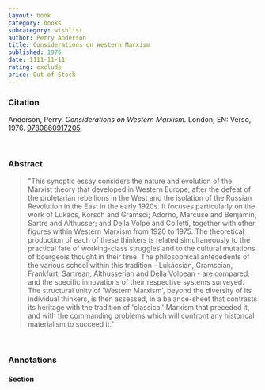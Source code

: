 ```yaml
---
layout: book
category: books
subcategory: wishlist
author: Perry Anderson
title: Considerations on Western Marxism
published: 1976
date: 1111-11-11
rating: exclude
price: Out of Stock
---
```


### Citation

Anderson, Perry. *Considerations on Western Marxism.* London, EN: Verso, 1976. [9780860917205](https://www.versobooks.com/en-ca/products/1050-considerations-on-western-marxism).

<br>

### Abstract

> "This synoptic essay considers the nature and evolution of the Marxist theory that developed in Western Europe, after the defeat of the proletarian rebellions in the West and the isolation of the Russian Revolution in the East in the early 1920s. It focuses particularly on the work of Lukács, Korsch and Gramsci; Adorno, Marcuse and Benjamin; Sartre and Althusser; and Della Volpe and Colletti, together with other figures within Western Marxism from 1920 to 1975. The theoretical production of each of these thinkers is related simultaneously to the practical fate of working-class struggles and to the cultural mutations of bourgeois thought in their time. The philosophical antecedents of the various school within this tradition - Lukácsian, Gramscian, Frankfurt, Sartrean, Althusserian and Della Volpean - are compared, and the specific innovations of their respective systems surveyed. The structural unity of 'Western Marxism', beyond the diversity of its individual thinkers, is then assessed, in a balance-sheet that contrasts its heritage with the tradition of 'classical' Marxism that preceded it, and with the commanding problems which will confront any historical materialism to succeed it."

<br>

### Annotations

#### Section

<br>

